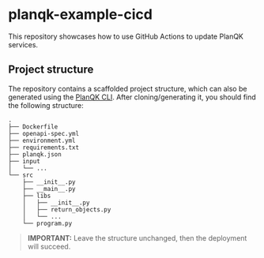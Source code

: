 # planqk-example-cicd

This repository showcases how to use GitHub Actions to update PlanQK services.

## Project structure

The repository contains a scaffolded project structure, which can also be generated using the [PlanQK CLI](https://docs.platform.planqk.de/cli-reference.html).
After cloning/generating it, you should find the following structure:

```
.
├── Dockerfile
├── openapi-spec.yml
├── environment.yml
├── requirements.txt
├── planqk.json
├── input
│   └── ...
└── src
    ├── __init__.py
    ├── __main__.py
    ├── libs
    │   ├── __init__.py
    │   ├── return_objects.py
    │   └── ...
    └── program.py
``` 

> **IMPORTANT:**
> Leave the structure unchanged, then the deployment will succeed.
